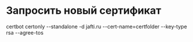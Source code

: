 # Запросить новый сертификат 
certbot certonly --standalone -d jafti.ru --cert-name=certfolder --key-type rsa --agree-tos
